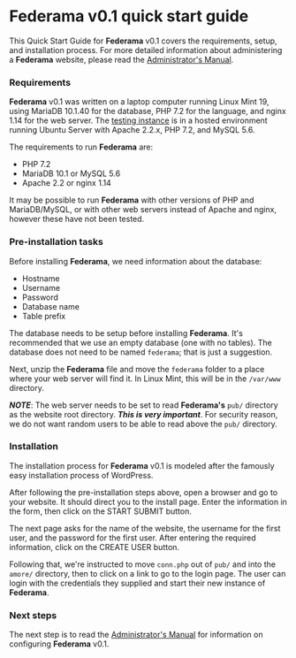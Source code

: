 # **Federama** v0.1 quick start guide

This Quick Start Guide for **Federama** v0.1 covers the requirements, setup, and installation process. For more detailed information about administering a **Federama** website, please read the [Administrator's Manual](admin-manual.md).

### Requirements
**Federama** v0.1 was written on a laptop computer running Linux Mint 19, using MariaDB 10.1.40 for the database, PHP 7.2 for the language, and nginx 1.14 for the web server. The [testing instance](https://blackh3art.media.dating) is in a hosted environment running Ubuntu Server with Apache 2.2.x, PHP 7.2, and MySQL 5.6.

The requirements to run **Federama** are:
+ PHP 7.2
+ MariaDB 10.1 or MySQL 5.6
+ Apache 2.2 or nginx 1.14

It may be possible to run **Federama** with other versions of PHP and MariaDB/MySQL, or with other web servers instead of Apache and nginx, however these have not been tested.

### Pre-installation tasks
Before installing **Federama**, we need information about the database:

+ Hostname
+ Username
+ Password
+ Database name
+ Table prefix

The database needs to be setup before installing **Federama**. It's recommended that we use an empty database (one with no tables). The database does not need to be named `federama`; that is just a suggestion.

Next, unzip the **Federama** file and move the `federama` folder to a place where your web server will find it. In Linux Mint, this will be in the `/var/www` directory.

***NOTE***: The web server needs to be set to read **Federama's** `pub/` directory as the website root directory. ***This is very important***. For security reason, we do not want random users to be able to read above the `pub/` directory.

### Installation
The installation process for **Federama** v0.1 is modeled after the famously easy installation process of WordPress.

After following the pre-installation steps above, open a browser and go to your website. It should direct you to the install page. Enter the information in the form, then click on the START SUBMIT button.

The next page asks for the name of the website, the username for the first user, and the password for the first user. After entering the required information, click on the CREATE USER button.

Following that, we're instructed to move `conn.php` out of `pub/` and into the `amore/` directory, then to click on a link to go to the login page. The user can login with the credentials they supplied and start their new instance of **Federama**.

### Next steps
The next step is to read the [Administrator's Manual](admin-manual.md) for information on configuring **Federama** v0.1.
